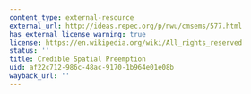 ```yaml
---
content_type: external-resource
external_url: http://ideas.repec.org/p/nwu/cmsems/577.html
has_external_license_warning: true
license: https://en.wikipedia.org/wiki/All_rights_reserved
status: ''
title: Credible Spatial Preemption
uid: af22c712-986c-48ac-9170-1b964e01e08b
wayback_url: ''
---
```

